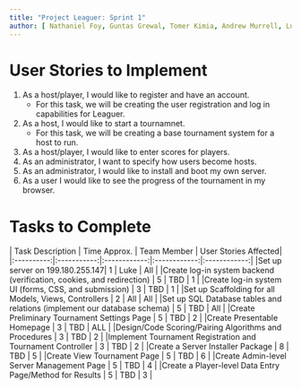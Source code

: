 ```yaml
---
title: "Project Leaguer: Sprint 1"
author: [ Nathaniel Foy, Guntas Grewal, Tomer Kimia, Andrew Murrell, Luke Shumaker, Davis Webb ]
---
```


# User Stories to Implement

1) As a host/player, I would like to register and have an account.
   - For this task, we will be creating the user registration and log
     in capabilities for Leaguer.
2) As a host, I would like to start a tournamnet.
   - For this task, we will be creating a base tournament system for a
     host to run.
3) As a host/player, I would like to enter scores for players.
4) As an administrator, I want to specify how users become hosts.
5) As an administrator, I would like to install and boot my own server.
6) As a user I would like to see the progress of the tournament in my
   browser.


# Tasks to Complete

| Task Description | Time Approx. | Team Member | User Stories Affected|
|:----------:|:-----------:|:------------:|:------------:|:------------:|
|Set up server on 199.180.255.147| 1 | Luke | All |
|Create log-in system backend (verification, cookies, and redirection) | 5 | TBD | 1 |
|Create log-in system UI (forms, CSS, and submission) | 3 | TBD | 1 |
|Set up Scaffolding for all Models, Views, Controllers | 2 | All | All |
|Set up SQL Database tables and relations (implement our database schema) | 5 | TBD | All |
|Create Preliminary Tournament Settings Page | 5 | TBD | 2 |
|Create Presentable Homepage | 3 | TBD | ALL |
|Design/Code Scoring/Pairing Algorithms and Procedures | 3 | TBD | 2 |
|Implement Tournament Registration and Tournament Controller | 3 | TBD | 2 |
|Create a Server Installer Package | 8 | TBD | 5 |
|Create View Tournament Page | 5 | TBD | 6 |
|Create Admin-level Server Management Page | 5 | TBD | 4 |
|Create a Player-level Data Entry Page/Method for Results | 5 | TBD | 3 |

